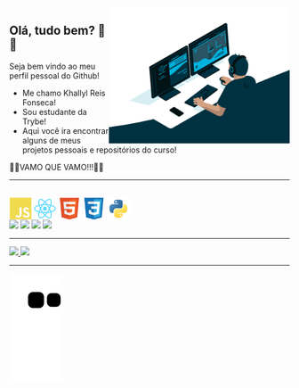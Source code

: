 <img src = "gif1.gif" width = "325px" align = "right" >

## Olá, tudo bem? 👋👋

Seja bem vindo ao meu perfil pessoal do Github!

- Me chamo Khallyl Reis Fonseca!
- Sou estudante da Trybe!
- Aqui você ira encontrar alguns de meus projetos pessoais e repositórios do curso!

🚀🚀VAMO QUE VAMO!!!🚀🚀

---

</div>
<div style="display: inline_block"><br>
  <img align="center" alt="krf-Js" height="40" width="40" src="https://raw.githubusercontent.com/devicons/devicon/master/icons/javascript/javascript-plain.svg">
  <img align="center" alt="krf-React" height="40" width="40" src="https://raw.githubusercontent.com/devicons/devicon/master/icons/react/react-original.svg">
  <img align="center" alt="krf-HTML" height="40" width="40" src="https://raw.githubusercontent.com/devicons/devicon/master/icons/html5/html5-original.svg">
  <img align="center" alt="krf-CSS" height="40" width="40" src="https://raw.githubusercontent.com/devicons/devicon/master/icons/css3/css3-original.svg">
  <img align="center" alt="krf-Python" height="40" width="40" src="https://raw.githubusercontent.com/devicons/devicon/master/icons/python/python-original.svg">
</div>
<div> 
  <a href="https://instagram.com/khaallyl" target="_blank"><img src="https://img.shields.io/badge/-Instagram-%23E4405F?style=for-the-badge&logo=instagram&logoColor=white" target="_blank"></a>
 <a href="https://discord.gg/G9GPg5SA75" target="_blank"><img src="https://img.shields.io/badge/Discord-7289DA?style=for-the-badge&logo=discord&logoColor=white" target="_blank"></a> 
  <a href = "mailto:khallylreis@gmail.com"><img src="https://img.shields.io/badge/-Gmail-%23333?style=for-the-badge&logo=gmail&logoColor=white" target="_blank"></a>
  <a href="https://www.linkedin.com/in/khallyl-reis-fonseca-b8385a243/" target="_blank"><img src="https://img.shields.io/badge/-LinkedIn-%230077B5?style=for-the-badge&logo=linkedin&logoColor=white" target="_blank"></a> 
</div>

---

<div>
  <a href="https://github.com/khallylreisfonseca">
  <img height="180em" src="https://github-readme-stats.vercel.app/api?username=khallylreisfonseca&show_icons=true&theme=dracula&include_all_commits=true&count_private=true"/>
  <img height="180em" src="https://github-readme-stats.vercel.app/api/top-langs/?username=khallylreisfonseca&layout=compact&langs_count=16&theme=dracula"/>
</div>

---

![Snake animation](https://github.com/rafaballerini/rafaballerini/blob/output/github-contribution-grid-snake.svg)
